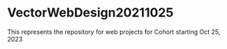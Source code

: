 # VectorWebDesign20211025

This represents the repository for web projects for Cohort starting Oct 25, 2023

